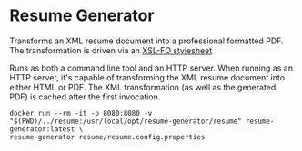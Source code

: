 Resume Generator
================

Transforms an XML resume document into a professional formatted PDF.
The transformation is driven via an [XSL-FO stylesheet][1]

Runs as both a command line tool and an HTTP server.
When running as an HTTP server, it's capable of transforming the XML resume document into either HTML or PDF.
The XML transformation (as well as the generated PDF) is cached after the first invocation.

[1]: http://xmlgraphics.apache.org/fop/fo.html

```
docker run --rm -it -p 8080:8080 -v "$(PWD)/../resume:/usr/local/opt/resume-generator/resume" resume-generator:latest \
resume-generator resume/resume.config.properties
```
